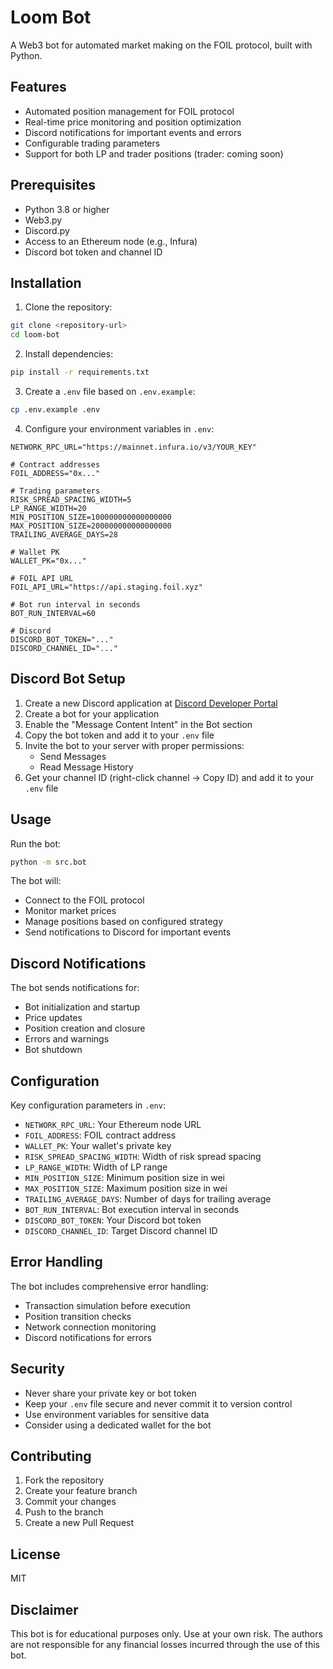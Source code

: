 # Loom Bot

A Web3 bot for automated market making on the FOIL protocol, built with Python.

## Features

- Automated position management for FOIL protocol
- Real-time price monitoring and position optimization
- Discord notifications for important events and errors
- Configurable trading parameters
- Support for both LP and trader positions (trader: coming soon)

## Prerequisites

- Python 3.8 or higher
- Web3.py
- Discord.py
- Access to an Ethereum node (e.g., Infura)
- Discord bot token and channel ID

## Installation

1. Clone the repository:

```bash
git clone <repository-url>
cd loom-bot
```

2. Install dependencies:

```bash
pip install -r requirements.txt
```

3. Create a `.env` file based on `.env.example`:

```bash
cp .env.example .env
```

4. Configure your environment variables in `.env`:

```env
NETWORK_RPC_URL="https://mainnet.infura.io/v3/YOUR_KEY"

# Contract addresses
FOIL_ADDRESS="0x..."

# Trading parameters
RISK_SPREAD_SPACING_WIDTH=5
LP_RANGE_WIDTH=20
MIN_POSITION_SIZE=100000000000000000
MAX_POSITION_SIZE=200000000000000000
TRAILING_AVERAGE_DAYS=28

# Wallet PK
WALLET_PK="0x..."

# FOIL API URL
FOIL_API_URL="https://api.staging.foil.xyz"

# Bot run interval in seconds
BOT_RUN_INTERVAL=60

# Discord
DISCORD_BOT_TOKEN="..."
DISCORD_CHANNEL_ID="..."
```

## Discord Bot Setup

1. Create a new Discord application at [Discord Developer Portal](https://discord.com/developers/applications)
2. Create a bot for your application
3. Enable the "Message Content Intent" in the Bot section
4. Copy the bot token and add it to your `.env` file
5. Invite the bot to your server with proper permissions:
   - Send Messages
   - Read Message History
6. Get your channel ID (right-click channel → Copy ID) and add it to your `.env` file

## Usage

Run the bot:

```bash
python -m src.bot
```

The bot will:

- Connect to the FOIL protocol
- Monitor market prices
- Manage positions based on configured strategy
- Send notifications to Discord for important events

## Discord Notifications

The bot sends notifications for:

- Bot initialization and startup
- Price updates
- Position creation and closure
- Errors and warnings
- Bot shutdown

## Configuration

Key configuration parameters in `.env`:

- `NETWORK_RPC_URL`: Your Ethereum node URL
- `FOIL_ADDRESS`: FOIL contract address
- `WALLET_PK`: Your wallet's private key
- `RISK_SPREAD_SPACING_WIDTH`: Width of risk spread spacing
- `LP_RANGE_WIDTH`: Width of LP range
- `MIN_POSITION_SIZE`: Minimum position size in wei
- `MAX_POSITION_SIZE`: Maximum position size in wei
- `TRAILING_AVERAGE_DAYS`: Number of days for trailing average
- `BOT_RUN_INTERVAL`: Bot execution interval in seconds
- `DISCORD_BOT_TOKEN`: Your Discord bot token
- `DISCORD_CHANNEL_ID`: Target Discord channel ID

## Error Handling

The bot includes comprehensive error handling:

- Transaction simulation before execution
- Position transition checks
- Network connection monitoring
- Discord notifications for errors

## Security

- Never share your private key or bot token
- Keep your `.env` file secure and never commit it to version control
- Use environment variables for sensitive data
- Consider using a dedicated wallet for the bot

## Contributing

1. Fork the repository
2. Create your feature branch
3. Commit your changes
4. Push to the branch
5. Create a new Pull Request

## License

MIT

## Disclaimer

This bot is for educational purposes only. Use at your own risk. The authors are not responsible for any financial losses incurred through the use of this bot.
